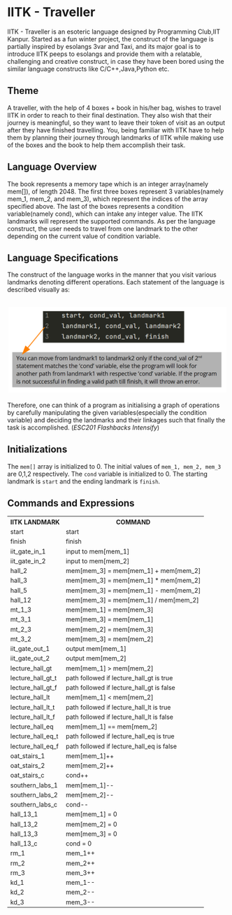 # IITK - Traveller

IITK - Traveller is an esoteric language designed by Programming Club,IIT Kanpur. Started as a fun winter project, the construct of the language is partially inspired by esolangs 3var and Taxi, and its major goal is to introduce IITK peeps to esolangs and provide them with a relatable, challenging and creative construct, in case they have been bored using the similar language constructs like C/C++,Java,Python etc.

## Theme

A traveller, with the help of 4 boxes + book in his/her bag, wishes to travel IITK in order to reach to their final destination. They also wish that their journey is meaningful, so they want to leave their token of visit as an output after they have finished travelling. You, being familiar with IITK have to help them by planning their journey through landmarks of IITK while making use of the boxes and the book to help them accomplish their task.

## Language Overview

The book represents a memory tape which is an integer array(namely mem[]), of length 2048. The first three boxes represent 3 variables(namely mem_1, mem_2, and mem_3), which represent the indices of the array specified above. The last of the boxes represents a condition variable(namely cond), which can intake any integer value. The IITK landmarks will represent the supported commands.
As per the language construct, the user needs to travel from one landmark to the other depending on the current value of condition variable.

## Language Specifications

The construct of the language works in the manner that you visit various landmarks denoting different operations. Each statement of the language is described visually as: <br/><br/>
<div align = "center"><img src= "./images/Readme_Image.png" style= "height:500 px; width:500px"/><br/><br/></div>
Therefore, one can think of a program as initialising a graph of operations by carefully manipulating the given variables(especially the condition variable) and deciding the landmarks and their linkages such that finally the task is accomplished. (<em>ESC201 Flashbacks Intensify</em>)

## Initializations

The `mem[]` array is initialized to 0. The initial values of `mem_1, mem_2, mem_3` are 0,1,2 respectively. The `cond` variable is initialized to 0.
The starting landmark is `start` and the ending landmark is `finish`.

## Commands and Expressions

<div align = "center">
<table>
<tr><th>IITK LANDMARK              </th><th>            COMMAND</th></tr>
<tr><td>start                      </th><td>            start</th></td>
<tr><td>finish                     </th><td>            finish</th></td>
<tr><td>iit_gate_in_1              </th><td>            input to mem[mem_1]</th></td>
<tr><td>iit_gate_in_2              </th><td>            input to mem[mem_2]</th></td>
<tr><td>hall_2                     </th><td>            mem[mem_3] = mem[mem_1] + mem[mem_2]</th></td>
<tr><td>hall_3                     </th><td>            mem[mem_3] = mem[mem_1] * mem[mem_2]</th></td>
<tr><td>hall_5                     </th><td>            mem[mem_3] = mem[mem_1] - mem[mem_2]</th></td>
<tr><td>hall_12                    </th><td>            mem[mem_3] = mem[mem_1] / mem[mem_2]</th></td>
<tr><td>mt_1_3                     </th><td>            mem[mem_1] = mem[mem_3]</th></td>
<tr><td>mt_3_1                     </th><td>            mem[mem_3] = mem[mem_1]</th></td>
<tr><td>mt_2_3                     </th><td>            mem[mem_2] = mem[mem_3]</th></td>
<tr><td>mt_3_2                     </th><td>            mem[mem_3] = mem[mem_2]</th></td>
<tr><td>iit_gate_out_1             </th><td>            output mem[mem_1]</th></td>
<tr><td>iit_gate_out_2             </th><td>            output mem[mem_2]</th></td>
<tr><td>lecture_hall_gt            </th><td>            mem[mem_1] > mem[mem_2]</th></td>
<tr><td>lecture_hall_gt_t          </th><td>            path followed if lecture_hall_gt is true</th></td>
<tr><td>lecture_hall_gt_f          </th><td>            path followed if lecture_hall_gt is false</th></td>
<tr><td>lecture_hall_lt            </th><td>            mem[mem_1] < mem[mem_2]</th></td>
<tr><td>lecture_hall_lt_t          </th><td>            path followed if lecture_hall_lt is true</th></td>
<tr><td>lecture_hall_lt_f          </th><td>            path followed if lecture_hall_lt is false</th></td>
<tr><td>lecture_hall_eq            </th><td>            mem[mem_1] == mem[mem_2]</th></td>
<tr><td>lecture_hall_eq_t          </th><td>            path followed if lecture_hall_eq is true</th></td>
<tr><td>lecture_hall_eq_f          </th><td>            path followed if lecture_hall_eq is false</th></td>
<tr><td>oat_stairs_1               </th><td>            mem[mem_1]++</th></td>
<tr><td>oat_stairs_2               </th><td>            mem[mem_2]++</th></td>
<tr><td>oat_stairs_c               </th><td>            cond++</th></td>
<tr><td>southern_labs_1            </th><td>            mem[mem_1]--</th></td>
<tr><td>southern_labs_2            </th><td>            mem[mem_2]--</th></td>
<tr><td>southern_labs_c            </th><td>            cond--</th></td>
<tr><td>hall_13_1                  </th><td>            mem[mem_1] = 0</th></td>
<tr><td>hall_13_2                  </th><td>            mem[mem_2] = 0</th></td>
<tr><td>hall_13_3                  </th><td>            mem[mem_3] = 0</th></td>
<tr><td>hall_13_c                  </th><td>            cond = 0</th></td>
<tr><td>rm_1                       </th><td>            mem_1++</th></td>
<tr><td>rm_2                       </th><td>            mem_2++</th></td>
<tr><td>rm_3                       </th><td>            mem_3++</th></td>
<tr><td>kd_1                       </th><td>            mem_1--</th></td>
<tr><td>kd_2                       </th><td>            mem_2--</th></td>
<tr><td>kd_3                       </th><td>            mem_3--</th></td>
</table>
</div>
